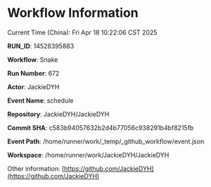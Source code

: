 # Workflow Information

Current Time (China): Fri Apr 18 10:22:06 CST 2025  

**RUN_ID**: 14528395883  

**Workflow**: Snake  

**Run Number**: 672  

**Actor**: JackieDYH  

**Event Name**: schedule  

**Repository**: JackieDYH/JackieDYH  

**Commit SHA**: c583b94057632b2d4b77056c938291b4bf8215fb  

**Event Path**: /home/runner/work/_temp/_github_workflow/event.json  

**Workspace**: /home/runner/work/JackieDYH/JackieDYH  

Other information: [https://github.com/JackieDYH](https://github.com/JackieDYH)
